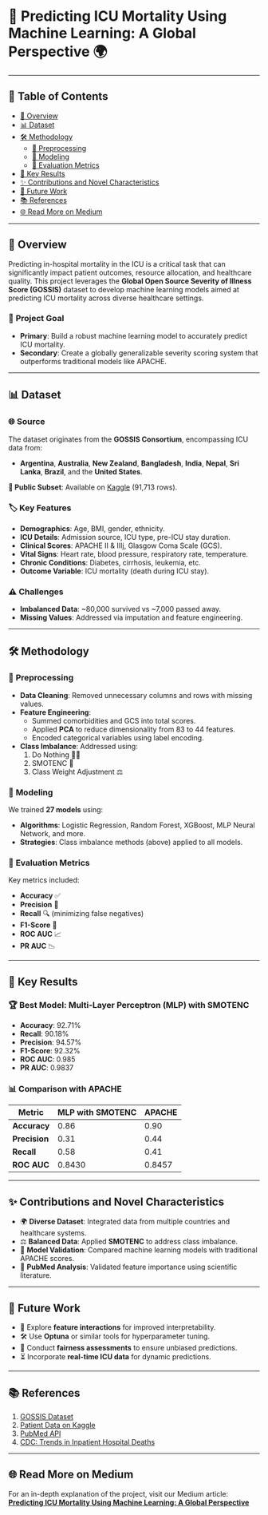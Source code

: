 # 🏥 Predicting ICU Mortality Using Machine Learning: A Global Perspective 🌍

---

## 📑 Table of Contents
- [📖 Overview](#-overview)
- [📊 Dataset](#-dataset)
- [🛠️ Methodology](#️-methodology)
  - [🧹 Preprocessing](#-preprocessing)
  - [🤖 Modeling](#-modeling)
  - [📏 Evaluation Metrics](#-evaluation-metrics)
- [🎯 Key Results](#-key-results)
- [✨ Contributions and Novel Characteristics](#-contributions-and-novel-characteristics)
- [🔮 Future Work](#-future-work)
- [📚 References](#-references)
- [🌐 Read More on Medium](#-read-more-on-medium)

---

## 📖 Overview
Predicting in-hospital mortality in the ICU is a critical task that can significantly impact patient outcomes, resource allocation, and healthcare quality. This project leverages the **Global Open Source Severity of Illness Score (GOSSIS)** dataset to develop machine learning models aimed at predicting ICU mortality across diverse healthcare settings.

### 🎯 **Project Goal**
- **Primary**: Build a robust machine learning model to accurately predict ICU mortality.
- **Secondary**: Create a globally generalizable severity scoring system that outperforms traditional models like APACHE.

---

## 📊 Dataset
### 🌐 **Source**
The dataset originates from the **GOSSIS Consortium**, encompassing ICU data from:
- **Argentina**, **Australia**, **New Zealand**, **Bangladesh**, **India**, **Nepal**, **Sri Lanka**, **Brazil**, and the **United States**.

**💾 Public Subset**: Available on [Kaggle](https://www.kaggle.com/datasets/mitishaagarwal/patient/data) (91,713 rows).

### 🏷️ **Key Features**
- **Demographics**: Age, BMI, gender, ethnicity.
- **ICU Details**: Admission source, ICU type, pre-ICU stay duration.
- **Clinical Scores**: APACHE II & IIIj, Glasgow Coma Scale (GCS).
- **Vital Signs**: Heart rate, blood pressure, respiratory rate, temperature.
- **Chronic Conditions**: Diabetes, cirrhosis, leukemia, etc.
- **Outcome Variable**: ICU mortality (death during ICU stay).

### ⚠️ **Challenges**
- **Imbalanced Data**: ~80,000 survived vs ~7,000 passed away.
- **Missing Values**: Addressed via imputation and feature engineering.

---

## 🛠️ Methodology

### 🧹 **Preprocessing**
- **Data Cleaning**: Removed unnecessary columns and rows with missing values.
- **Feature Engineering**:
  - Summed comorbidities and GCS into total scores.
  - Applied **PCA** to reduce dimensionality from 83 to 44 features.
  - Encoded categorical variables using label encoding.
- **Class Imbalance**: Addressed using:
  1. Do Nothing 🙅‍♂️
  2. SMOTENC 🔄
  3. Class Weight Adjustment ⚖️

### 🤖 **Modeling**
We trained **27 models** using:
- **Algorithms**: Logistic Regression, Random Forest, XGBoost, MLP Neural Network, and more.
- **Strategies**: Class imbalance methods (above) applied to all models.

### 📏 **Evaluation Metrics**
Key metrics included:
- **Accuracy** ✅
- **Precision** 🎯
- **Recall** 🔍 (minimizing false negatives)
- **F1-Score** 🤝
- **ROC AUC** 📈
- **PR AUC** 📉

---

## 🎯 Key Results

### 🏆 **Best Model**: Multi-Layer Perceptron (MLP) with SMOTENC
- **Accuracy**: 92.71%  
- **Recall**: 90.18%  
- **Precision**: 94.57%  
- **F1-Score**: 92.32%  
- **ROC AUC**: 0.985  
- **PR AUC**: 0.9837  

### 📊 Comparison with APACHE
| Metric        | MLP with SMOTENC | APACHE |
|---------------|------------------|--------|
| **Accuracy**  | 0.86             | 0.90   |
| **Precision** | 0.31             | 0.44   |
| **Recall**    | 0.58             | 0.41   |
| **ROC AUC**   | 0.8430           | 0.8457 |

---

## ✨ Contributions and Novel Characteristics
- 🌍 **Diverse Dataset**: Integrated data from multiple countries and healthcare systems.
- ⚖️ **Balanced Data**: Applied **SMOTENC** to address class imbalance.
- 🤝 **Model Validation**: Compared machine learning models with traditional APACHE scores.
- 📖 **PubMed Analysis**: Validated feature importance using scientific literature.

---

## 🔮 Future Work
- 🌟 Explore **feature interactions** for improved interpretability.
- 🛠️ Use **Optuna** or similar tools for hyperparameter tuning.
- 🤝 Conduct **fairness assessments** to ensure unbiased predictions.
- ⏳ Incorporate **real-time ICU data** for dynamic predictions.

---

## 📚 References
1. [GOSSIS Dataset](https://gossis.mit.edu/)
2. [Patient Data on Kaggle](https://www.kaggle.com/datasets/mitishaagarwal/patient/data)
3. [PubMed API](https://pubmed.ncbi.nlm.nih.gov/)
4. [CDC: Trends in Inpatient Hospital Deaths](https://www.cdc.gov/nchs/products/databriefs/db118.htm)

---

## 🌐 Read More on Medium
For an in-depth explanation of the project, visit our Medium article:  
**[Predicting ICU Mortality Using Machine Learning: A Global Perspective](https://medium.com/@pg.garg.pranav/predicting-icu-mortality-using-machine-learning-a-global-perspective-dc18d009afb0)**